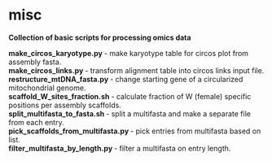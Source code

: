 # misc

<b> Collection of basic scripts for processing omics data </b>


<b> make_circos_karyotype.py </b> - make karyotype table for circos plot from assembly fasta. </br>
<b> make_circos_links.py </b> - transform alignment table into circos links input file. </br>
<b> restructure_mtDNA_fasta.py </b> - change starting gene of a circularized mitochondrial genome. </br>
<b> scaffold_W_sites_fraction.sh </b> - calculate fraction of W (female) specific positions per assembly scaffolds. </br>
<b> split_multifasta_to_fasta.sh </b> - split a multifasta and make a separate file from each entry. </br>
<b> pick_scaffolds_from_multifasta.py </b> - pick entries from multifasta based on list. </br>
<b> filter_multifasta_by_length.py </b> - filter a multifasta on entry length. </br>

